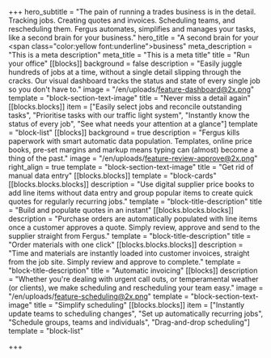 +++
hero_subtitle = "The pain of running a trades business is in the detail. Tracking jobs. Creating quotes and invoices. Scheduling teams, and rescheduling them. Fergus automates, simplifies and manages your tasks, like a second brain for your business."
hero_title = "A second brain for your <span class=\"color:yellow font:underline\">business</span>"
meta_description = "This is a meta description"
meta_title = "This is a meta title"
title = "Run your office"
[[blocks]]
background = false
description = "Easily juggle hundreds of jobs at a time, without a single detail slipping through the cracks. Our visual dashboard tracks the status and state of every single job so you don't have to."
image = "/en/uploads/feature-dashboard@2x.png"
template = "block-section-text-image"
title = "Never miss a detail again"
[[blocks.blocks]]
item = ["Easily select jobs and reconcile outstanding tasks", "Prioritise tasks with our traffic light system", "Instantly know the status of every job", "See what needs your attention at a glance"]
template = "block-list"
[[blocks]]
background = true
description = "Fergus kills paperwork with smart automatic data population. Templates, online price books, pre-set margins and markup means typing can (almost) become a thing of the past."
image = "/en/uploads/feature-review-approve@2x.png"
right_align = true
template = "block-section-text-image"
title = "Get rid of manual data entry"
[[blocks.blocks]]
template = "block-cards"
[[blocks.blocks.blocks]]
description = "Use digital supplier price books to add line items without data entry and group popular items to create quick quotes for regularly recurring jobs."
template = "block-title-description"
title = "Build and populate quotes in an instant"
[[blocks.blocks.blocks]]
description = "Purchase orders are automatically populated with line items once a customer approves a quote. Simply review, approve and send to the supplier straight from Fergus."
template = "block-title-description"
title = "Order materials with one click"
[[blocks.blocks.blocks]]
description = "Time and materials are instantly loaded into customer invoices, straight from the job site. Simply review and approve to complete."
template = "block-title-description"
title = "Automatic invoicing"
[[blocks]]
description = "Whether you're dealing with urgent call outs, or temperamental weather (or clients), we make scheduling and rescheduling your team easy."
image = "/en/uploads/feature-scheduling@2x.png"
template = "block-section-text-image"
title = "Simplify scheduling"
[[blocks.blocks]]
item = ["Instantly update teams to scheduling changes", "Set up automatically recurring jobs", "Schedule groups, teams and individuals", "Drag-and-drop scheduling"]
template = "block-list"

+++
